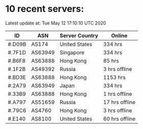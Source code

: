 # 10 recent servers:

Latest update at: Tue May 12 17:10:10 UTC 2020

| ID | ASN | Server Country | Online |
| -- | --- | -------------- | ------ |
| #.D09B | AS174 | United States | 334 hrs |
| #.7F1D | AS63949 | Singapore | 334 hrs |
| #.B6F8 | AS63888 | Hong Kong | 85 hrs |
| #.1F2B | AS49392 | Russia | 3 hrs offline |
| #.BD3E | AS63888 | Hong Kong | 1153 hrs |
| #.2A79 | AS63949 | Japan | 334 hrs |
| #.33B9 | AS63888 | Hong Kong | 1 hrs offline |
| #.A797 | AS51659 | Russia | 17 hrs offline |
| #.79C6 | AS4760 | Hong Kong | 3 hrs offline |
| #.E140 | AS8100 | United States | 60 hrs offline |

